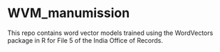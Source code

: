 # WVM_manumission
This repo contains word vector models trained using the WordVectors package in R for File 5 of the India Office of Records.
